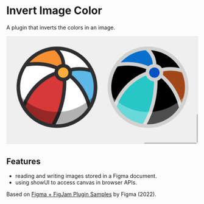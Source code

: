 # Invert Image Color

A plugin that inverts the colors in an image.

<p align="center">
    <img src="screenshot.png">
</p>

## Features

- reading and writing images stored in a Figma document.
- using showUI to access canvas in browser APIs.

Based on [Figma + FigJam Plugin Samples](https://github.com/figma/plugin-samples) by Figma (2022).
